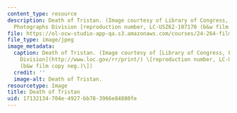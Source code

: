 ```yaml
---
content_type: resource
description: Death of Tristan. (Image courtesy of Library of Congress, Prints and
  Photographs Division [reproduction number, LC-USZ62-107170 (b&w film copy neg.)])
file: https://ol-ocw-studio-app-qa.s3.amazonaws.com/courses/24-264-film-as-visual-and-literary-mythmaking-fall-2005/17132134704e4927bb783966e84880fe_24-264f05.jpg
file_type: image/jpeg
image_metadata:
  caption: Death of Tristan. (Image courtesy of [Library of Congress, Prints and Photographs
    Division](http://www.loc.gov/rr/print/) \[reproduction number, LC-USZ62-107170
    (b&w film copy neg.)\])
  credit: ''
  image-alt: Death of Tristan.
resourcetype: Image
title: Death of Tristan
uid: 17132134-704e-4927-bb78-3966e84880fe
---
```


